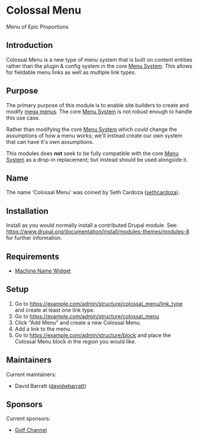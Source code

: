 # Colossal Menu

Menu of Epic Proportions

## Introduction
Colossal Menu is a new type of menu system that is built on content entities
rather than the plugin & config system in the core
[Menu System](https://api.drupal.org/api/drupal/core!lib!Drupal!Core!Menu!menu.api.php/group/menu/8).
This allows for fieldable menu links as well as multiple link types.

## Purpose
The primary purpose of this module is to enable site builders to create and
modify [mega menus](http://www.sitepoint.com/mega-drop-down-menus/).
The
core
[Menu System](https://api.drupal.org/api/drupal/core!lib!Drupal!Core!Menu!menu.api.php/group/menu/8)
is not robust enough to handle this use case.

Rather than modifying the core
[Menu System](https://api.drupal.org/api/drupal/core!lib!Drupal!Core!Menu!menu.api.php/group/menu/8)
which could change the assumptions of how a menu works; we'll instead create our
own system that can have it's own assumptions.

This modules does **not** seek to be fully compatible with the core
[Menu System](https://api.drupal.org/api/drupal/core!lib!Drupal!Core!Menu!menu.api.php/group/menu/8)
as a drop-in replacement; but instead should be used alongside it.

## Name
The name 'Colossal Menu' was coined by Seth Cardoza
([sethcardoza](https://www.drupal.org/u/sethcardoza)).

## Installation
Install as you would normally install a contributed Drupal module.
See: https://www.drupal.org/documentation/install/modules-themes/modules-8
for further information.

## Requirements
* [Machine Name Widget](https://www.drupal.org/project/machine_name_widget)

## Setup
1. Go to https://example.com/admin/structure/colossal_menu/link_type and create
   at least one link type.
2. Go to https://example.com/admin/structure/colossal_menu
3. Click "Add Menu" and create a new Colossal Menu.
4. Add a link to the menu.
5. Go to https://example.com/admin/structure/block and place the Colossal Menu
   block in the region you would like.

## Maintainers
Current maintainers:
* David Barratt ([davidwbarratt](https://www.drupal.org/u/davidwbarratt))

## Sponsors
Current sponsors:
* [Golf Channel](https://www.drupal.org/node/2374873)
